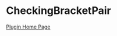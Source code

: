 # CheckingBracketPair

[Plugin Home Page](https://plugins.jetbrains.com/plugin/20691-checkingbracketpair)
